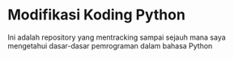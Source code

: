 # Modifikasi Koding Python
 Ini adalah repository yang mentracking sampai sejauh mana saya mengetahui dasar-dasar pemrograman dalam bahasa Python
